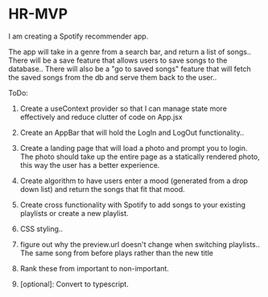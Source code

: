 # HR-MVP

I am creating a Spotify recommender app.

The app will take in a genre from a search bar, and return a list of songs..
There will be a save feature that allows users to save songs to the database..
There will also be a "go to saved songs" feature that will fetch the saved songs from the db
and serve them back to the user..

ToDo:

1. Create a useContext provider so that I can manage state more effectively and reduce clutter of code on App.jsx

2. Create an AppBar that will hold the LogIn and LogOut functionality..

3. Create a landing page that will load a photo and prompt you to login. The photo should take up the entire page as a statically rendered photo, this way the user has a better experience.

4. Create algorithm to have users enter a mood (generated from a drop down list) and return the songs that fit that mood.

5. Create cross functionality with Spotify to add songs to your existing playlists or create a new playlist.

6. CSS styling..

7. figure out why the preview.url doesn't change when switching playlists.. The same song from before plays rather than the new title

8. Rank these from important to non-important.

9. [optional]: Convert to typescript.
